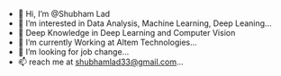 - 👋 Hi, I’m @Shubham Lad
- 👀 I’m interested in Data Analysis, Machine Learning, Deep Leaning...
- 🧐 Deep Knowledge in Deep Learning and Computer Vision
- 🌱 I’m currently Working at Altem Technologies...
- 💞️ I’m looking for job change...
- 📫 reach me at shubhamlad33@gmail.com...

<!---
Shubhamlad1/Shubhamlad1 is a ✨ special ✨ repository because its `README.md` (this file) appears on your GitHub profile.
You can click the Preview link to take a look at your changes.
--->

